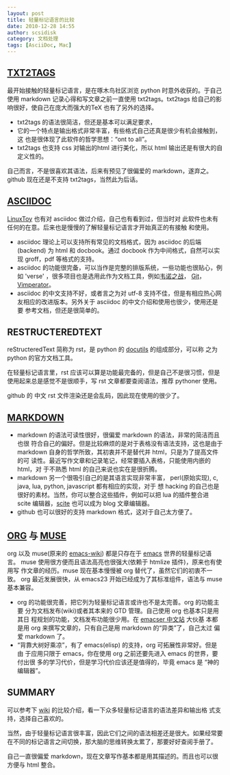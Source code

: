 ```yaml
---
layout: post
title: 轻量标记语言的比较
date: 2010-12-28 14:55
author: scsidisk
category: 文档处理
tags: [AsciiDoc, Mac]
---
```


[TXT2TAGS](http://txt2tags.sourceforge.net/)
--------------------------------------------

<div class="post_brief">
最开始接触的轻量标记语言，是在啄木鸟社区浏览 python 时意外收获的。于自己
使用 markdown 记录心得和写文章之前一直使用 txt2tags。txt2tags 给自己的影
响很好，使自己在庞大而强大的TeX 也有了另外的选择。

-   txt2tags 的语法很简洁，但还是基本可以满足要求，
-   它的一个特点是输出格式非常丰富，有些格式自己还真是很少有机会接触到，这
    也是很体现了此软件的哲学思想：“ont to all”。
-   txt2tags 也支持 css 对输出的html 进行美化，所以 html
    输出还是有很大的自定义性的。

自己而言，不是很喜欢其语法，后来有预见了很偏爱的 markdown，遂弃之。
github 现在还是不支持 txt2tags，当然此为后话。

[ASCIIDOC](http://www.methods.co.nz/asciidoc/)
----------------------------------------------

[LinuxToy](http://linuxtoy.org/) 也有对 asciidoc
做过介绍，自己也有看到过，但当时对
此软件也未有任何的在意。后来也是慢慢的了解轻量标记语言才开始真正的有接触
和使用。

-   asciidoc 理论上可以支持所有常见的文档格式，因为 asciidoc 的后端
    (backend) 为 html 和 docbook。通过 docbook
    作为中间格式，自然可以实现 groff，pdf 等格式的支持。
-   asciidoc
    的功能很完备，可以当作是完整的排版系统，一些功能也很贴心，例 如
    'verse'
    ，很多项目也是选用此作为文档工具，例如[韦诺之战](http://www.wesnoth.org/)，
    [Git](http://git-scm.com/)，[Vimperator](http://vimperator.org/)。
-   asciidoc 的中文支持不好，或者言之为对 utf-8
    支持不佳，但是有相应热心网 友相应的改进版本。另外关于 asciidoc
    的中文介绍和使用也很少，使用还是要 参考文档，但还是很简单的。

RESTRUCTEREDTEXT
----------------

reStructeredText 简称为 rst，是 python 的
[docutils](http://docutils.sourceforge.net/) 的组成部分，可以称 之为
python 的官方文档工具。

在轻量标记语言里，rst 应该可以算是功能最完备的，但是自己不是很习惯，但是
使用起来总是感觉不是很顺手，写 rst 文章都要查阅语法，推荐 pythoner
使用。

github 的 中文 rst 文件渲染还是会乱码，因此现在使用的很少了。

[MARKDOWN](http://daringfireball.net/projects/markdown/)
--------------------------------------------------------

-   markdown 的语法可读性很好，很偏爱 markdown
    的语法，非常的简洁而且也很
    符合自己的偏好。但是比较麻烦的是对于表格没有语法支持，这也是由于
    markdown 自身的哲学所致，其初衷并不是替代并
    html，只是为了提高文件的可
    读性。最近写作文章和记录笔记，经常要插入表格，只能使用内嵌的
    html，对 于不熟悉 html 的自己来说也实在是很折腾。
-   markdown 另一个很吸引自己的是其语言实现非常丰富， perl(原始实现), c,
    java, lua, python, javascript 都有相应的实现，对于 想 hacking
    的自己也是很好的素材。当然，你可以整合这些插件，例如可以把 lua
    的插件整合进 scite
    编辑器，[scite](http://www.scintilla.org/SciTE.html/) 也可以成为
    blog 文章编辑器。
-   github 也可以很好的支持 markdown 格式，这对于自己太方便了。

[ORG](http://orgmode.org/) 与 [MUSE](http://mwolson.org/projects/EmacsMuse.html/)
---------------------------------------------------------------------------------

org 以及 muse(原来的 [emacs-wiki](http://www.emacswiki.org/))
都是只存在于 [emacs](http://www.gnu.org/software/emacs/)
世界的轻量标记语言。 muse 使用很方便而且语法高亮也很强大(依赖于 htmlize
插件)，原来也有使用写 作文章的经历。muse 现在基本慢慢被 org
替代了，虽然它们的初衷不一致。 org 最近发展很快，从 emacs23
开始已经成为了其标准组件，语法与 muse 基本兼容。

-   org 的功能很完善，把它列为轻量标记语言或许也不是太完善。org
    的功能主要 分为文档发布(wiki)或者其本来的 GTD 管理。自己使用 org
    也基本只是用其日 程规划的功能，文档发布功能很少用。在 [emacser
    中文站](http://emacser.com/) 大伙基 本都是用 org
    来撰写文章的，只有自己是用 markdown 的“异类”了，自己太过 偏爱
    markdown 了。
-   “背靠大树好乘凉”，有了 emacs(elisp) 的支持，org
    可拓展性非常好。但是由 于应用只限于 emacs，你在使用 org
    之前还要先进入 emacs 的世界，要付出很
    多的学习代价，但是学习代价应该还是值得的，毕竟 emacs 是
    “神的编辑器”。

SUMMARY
-------

可以参考下
[wiki](http://en.wikipedia.org/wiki/Lightweight_markup_language/)
的比较介绍，看一下众多轻量标记语言的语法差异和输出格
式支持，选择自己喜欢的。

当然，由于轻量标记语言很丰富，因此它们之间的语法相差还是很大。如果经常要
在不同的标记语言之间切换，那大脑的思维转换太累了，那要好好查阅手册了。

自己一直很偏爱
markdown，现在文章写作基本都是用其描述的。而且也可以很方便与 html 整合。

</div>
<div class="posttagsblock">
</div>

